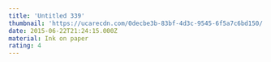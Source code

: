 ```yaml
---
title: 'Untitled 339'
thumbnail: 'https://ucarecdn.com/0decbe3b-83bf-4d3c-9545-6f5a7c6bd150/'
date: 2015-06-22T21:24:15.000Z
material: Ink on paper
rating: 4
---
```

